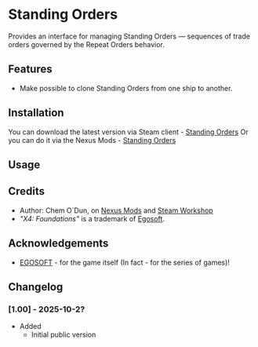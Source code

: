 # Standing Orders

Provides an interface for managing Standing Orders — sequences of trade orders governed by the Repeat Orders behavior.

## Features

- Make possible to clone Standing Orders from one ship to another.

## Installation

You can download the latest version via Steam client - [Standing Orders](https://steamcommunity.com/sharedfiles/filedetails/?id=)
Or you can do it via the Nexus Mods - [Standing Orders](https://www.nexusmods.com/x4foundations/mods/)

## Usage

## Credits

- Author: Chem O`Dun, on [Nexus Mods](https://next.nexusmods.com/profile/ChemODun/mods?gameId=2659) and [Steam Workshop](https://steamcommunity.com/id/chemodun/myworkshopfiles/?appid=392160)
- *"X4: Foundations"* is a trademark of [Egosoft](https://www.egosoft.com).

## Acknowledgements

- [EGOSOFT](https://www.egosoft.com) - for the game itself (In fact - for the series of games)!

## Changelog

### [1.00] - 2025-10-2?

- Added
  - Initial public version
